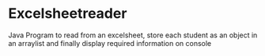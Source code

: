 # Excelsheetreader
Java Program to read from an excelsheet, store each student as an object in an arraylist and finally display required information on console
